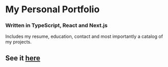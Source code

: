# My Personal Portfolio
### Written in TypeScript, React and Next.js

Includes my resume, education, contact and most importantly a catalog of my projects.

## See it [here](#)